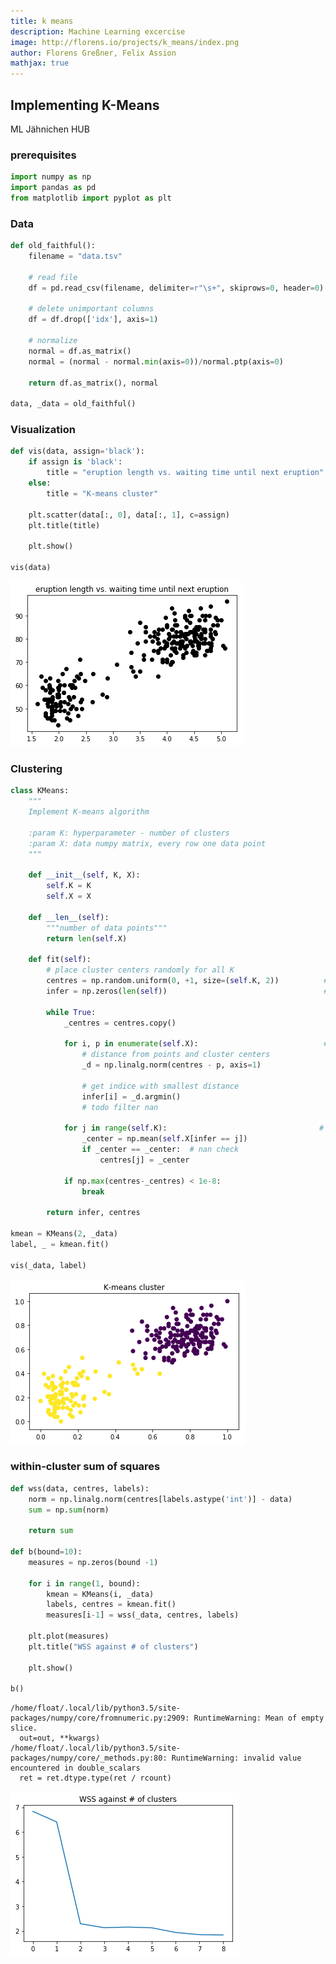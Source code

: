 ```yaml
---
title: k means
description: Machine Learning excercise
image: http://florens.io/projects/k_means/index.png
author: Florens Greßner, Felix Assion
mathjax: true
---
```



## Implementing K-Means
ML Jähnichen HUB

### prerequisites

```python
import numpy as np
import pandas as pd
from matplotlib import pyplot as plt
```

### Data


```python
def old_faithful():
    filename = "data.tsv"

    # read file
    df = pd.read_csv(filename, delimiter=r"\s+", skiprows=0, header=0)

    # delete unimportant columns
    df = df.drop(['idx'], axis=1)

    # normalize
    normal = df.as_matrix()
    normal = (normal - normal.min(axis=0))/normal.ptp(axis=0)

    return df.as_matrix(), normal

data, _data = old_faithful()
```

### Visualization


```python
def vis(data, assign='black'):
    if assign is 'black':
        title = "eruption length vs. waiting time until next eruption"
    else:
        title = "K-means cluster"

    plt.scatter(data[:, 0], data[:, 1], c=assign)
    plt.title(title)

    plt.show()

vis(data)
```


![png](output_6_0.png)


### Clustering


```python
class KMeans:
    """
    Implement K-means algorithm

    :param K: hyperparameter - number of clusters
    :param X: data numpy matrix, every row one data point
    """

    def __init__(self, K, X):
        self.K = K
        self.X = X

    def __len__(self):
        """number of data points"""
        return len(self.X)

    def fit(self):
        # place cluster centers randomly for all K
        centres = np.random.uniform(0, +1, size=(self.K, 2))          # cluster centres
        infer = np.zeros(len(self))                                   # vector with corresponding cluster for X

        while True:
            _centres = centres.copy()

            for i, p in enumerate(self.X):                            # assign datapoints to nearest cluster
                # distance from points and cluster centers
                _d = np.linalg.norm(centres - p, axis=1)

                # get indice with smallest distance
                infer[i] = _d.argmin()
                # todo filter nan

            for j in range(self.K):                                  # recompute cluster centres
                _center = np.mean(self.X[infer == j])
                if _center == _center:  # nan check
                    centres[j] = _center

            if np.max(centres-_centres) < 1e-8:                        # check convergence
                break

        return infer, centres
    
kmean = KMeans(2, _data)
label, _ = kmean.fit()

vis(_data, label)
```


![png](output_8_0.png)


### within-cluster sum of squares


```python
def wss(data, centres, labels):
    norm = np.linalg.norm(centres[labels.astype('int')] - data)
    sum = np.sum(norm)

    return sum

def b(bound=10):
    measures = np.zeros(bound -1)

    for i in range(1, bound):
        kmean = KMeans(i, _data)
        labels, centres = kmean.fit()
        measures[i-1] = wss(_data, centres, labels)

    plt.plot(measures)
    plt.title("WSS against # of clusters")

    plt.show()

b()
```

    /home/float/.local/lib/python3.5/site-packages/numpy/core/fromnumeric.py:2909: RuntimeWarning: Mean of empty slice.
      out=out, **kwargs)
    /home/float/.local/lib/python3.5/site-packages/numpy/core/_methods.py:80: RuntimeWarning: invalid value encountered in double_scalars
      ret = ret.dtype.type(ret / rcount)



![png](output_10_1.png)

